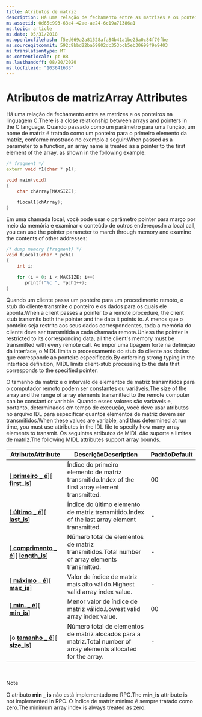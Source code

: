 ```yaml
---
title: Atributos de matriz
description: Há uma relação de fechamento entre as matrizes e os ponteiros na linguagem C.
ms.assetid: 0d65c993-63e4-42ae-ae24-6c19a71386a1
ms.topic: article
ms.date: 05/31/2018
ms.openlocfilehash: f5ed669a2a81528afa84b41a1be25a0c84f70fbe
ms.sourcegitcommit: 592c9bbd22ba69802dc353bcb5eb30699f9e9403
ms.translationtype: MT
ms.contentlocale: pt-BR
ms.lasthandoff: 08/20/2020
ms.locfileid: "103641633"
---
```

# <a name="array-attributes"></a><span data-ttu-id="7166c-103">Atributos de matriz</span><span class="sxs-lookup"><span data-stu-id="7166c-103">Array Attributes</span></span>

<span data-ttu-id="7166c-104">Há uma relação de fechamento entre as matrizes e os ponteiros na linguagem C.</span><span class="sxs-lookup"><span data-stu-id="7166c-104">There is a close relationship between arrays and pointers in the C language.</span></span> <span data-ttu-id="7166c-105">Quando passado como um parâmetro para uma função, um nome de matriz é tratado como um ponteiro para o primeiro elemento da matriz, conforme mostrado no exemplo a seguir:</span><span class="sxs-lookup"><span data-stu-id="7166c-105">When passed as a parameter to a function, an array name is treated as a pointer to the first element of the array, as shown in the following example:</span></span>


```C++
/* fragment */
extern void f1(char * p1);

void main(void)
{
    char chArray[MAXSIZE];

    fLocal1(chArray);
}
```



<span data-ttu-id="7166c-106">Em uma chamada local, você pode usar o parâmetro pointer para março por meio da memória e examinar o conteúdo de outros endereços:</span><span class="sxs-lookup"><span data-stu-id="7166c-106">In a local call, you can use the pointer parameter to march through memory and examine the contents of other addresses:</span></span>


```C++
/* dump memory (fragment) */
void fLocal1(char * pch1)
{
    int i;

    for (i = 0; i < MAXSIZE; i++)
       printf("%c ", *pch1++);
}
```



<span data-ttu-id="7166c-107">Quando um cliente passa um ponteiro para um procedimento remoto, o stub do cliente transmite o ponteiro e os dados para os quais ele aponta.</span><span class="sxs-lookup"><span data-stu-id="7166c-107">When a client passes a pointer to a remote procedure, the client stub transmits both the pointer and the data it points to.</span></span> <span data-ttu-id="7166c-108">A menos que o ponteiro seja restrito aos seus dados correspondentes, toda a memória do cliente deve ser transmitida a cada chamada remota.</span><span class="sxs-lookup"><span data-stu-id="7166c-108">Unless the pointer is restricted to its corresponding data, all the client's memory must be transmitted with every remote call.</span></span> <span data-ttu-id="7166c-109">Ao impor uma tipagem forte na definição da interface, o MIDL limita o processamento do stub do cliente aos dados que corresponde ao ponteiro especificado.</span><span class="sxs-lookup"><span data-stu-id="7166c-109">By enforcing strong typing in the interface definition, MIDL limits client-stub processing to the data that corresponds to the specified pointer.</span></span>

<span data-ttu-id="7166c-110">O tamanho da matriz e o intervalo de elementos de matriz transmitidos para o computador remoto podem ser constantes ou variáveis.</span><span class="sxs-lookup"><span data-stu-id="7166c-110">The size of the array and the range of array elements transmitted to the remote computer can be constant or variable.</span></span> <span data-ttu-id="7166c-111">Quando esses valores são variáveis e, portanto, determinados em tempo de execução, você deve usar atributos no arquivo IDL para especificar quantos elementos de matriz devem ser transmitidos.</span><span class="sxs-lookup"><span data-stu-id="7166c-111">When these values are variable, and thus determined at run time, you must use attributes in the IDL file to specify how many array elements to transmit.</span></span> <span data-ttu-id="7166c-112">Os seguintes atributos de MIDL dão suporte a limites de matriz.</span><span class="sxs-lookup"><span data-stu-id="7166c-112">The following MIDL attributes support array bounds.</span></span>



| <span data-ttu-id="7166c-113">Atributo</span><span class="sxs-lookup"><span data-stu-id="7166c-113">Attribute</span></span>                             | <span data-ttu-id="7166c-114">Descrição</span><span class="sxs-lookup"><span data-stu-id="7166c-114">Description</span></span>                                             | <span data-ttu-id="7166c-115">Padrão</span><span class="sxs-lookup"><span data-stu-id="7166c-115">Default</span></span> |
|---------------------------------------|---------------------------------------------------------|---------|
| <span data-ttu-id="7166c-116">\[[ **primeiro \_ é**](/windows/desktop/Midl/first-is)\]</span><span class="sxs-lookup"><span data-stu-id="7166c-116">\[ [**first\_is**](/windows/desktop/Midl/first-is)\]</span></span>   | <span data-ttu-id="7166c-117">Índice do primeiro elemento de matriz transmitido.</span><span class="sxs-lookup"><span data-stu-id="7166c-117">Index of the first array element transmitted.</span></span>           | <span data-ttu-id="7166c-118">0</span><span class="sxs-lookup"><span data-stu-id="7166c-118">0</span></span>       |
| <span data-ttu-id="7166c-119">\[[ **último \_ é**](/windows/desktop/Midl/last-is)\]</span><span class="sxs-lookup"><span data-stu-id="7166c-119">\[ [**last\_is**](/windows/desktop/Midl/last-is)\]</span></span>     | <span data-ttu-id="7166c-120">Índice do último elemento de matriz transmitido.</span><span class="sxs-lookup"><span data-stu-id="7166c-120">Index of the last array element transmitted.</span></span>            | \-      |
| <span data-ttu-id="7166c-121">\[[ **comprimento \_ é**](/windows/desktop/Midl/length-is)\]</span><span class="sxs-lookup"><span data-stu-id="7166c-121">\[ [**length\_is**](/windows/desktop/Midl/length-is)\]</span></span> | <span data-ttu-id="7166c-122">Número total de elementos de matriz transmitidos.</span><span class="sxs-lookup"><span data-stu-id="7166c-122">Total number of array elements transmitted.</span></span>             | \-      |
| <span data-ttu-id="7166c-123">\[[ **máximo \_ é**](/windows/desktop/Midl/max-is)\]</span><span class="sxs-lookup"><span data-stu-id="7166c-123">\[ [**max\_is**](/windows/desktop/Midl/max-is)\]</span></span>       | <span data-ttu-id="7166c-124">Valor de índice de matriz mais alto válido.</span><span class="sxs-lookup"><span data-stu-id="7166c-124">Highest valid array index value.</span></span>                        | \-      |
| <span data-ttu-id="7166c-125">\[[ **mín. \_ é**](/windows/desktop/Midl/min-is)\]</span><span class="sxs-lookup"><span data-stu-id="7166c-125">\[ [**min\_is**](/windows/desktop/Midl/min-is)\]</span></span>       | <span data-ttu-id="7166c-126">Menor valor de índice de matriz válido.</span><span class="sxs-lookup"><span data-stu-id="7166c-126">Lowest valid array index value.</span></span>                         | <span data-ttu-id="7166c-127">0</span><span class="sxs-lookup"><span data-stu-id="7166c-127">0</span></span>       |
| <span data-ttu-id="7166c-128">\[o [ **tamanho \_ é**](/windows/desktop/Midl/size-is)\]</span><span class="sxs-lookup"><span data-stu-id="7166c-128">\[ [**size\_is**](/windows/desktop/Midl/size-is)\]</span></span>     | <span data-ttu-id="7166c-129">Número total de elementos de matriz alocados para a matriz.</span><span class="sxs-lookup"><span data-stu-id="7166c-129">Total number of array elements allocated for the array.</span></span> | \-      |



 

> [!Note]  
> <span data-ttu-id="7166c-130">O atributo **min \_ is** não está implementado no RPC.</span><span class="sxs-lookup"><span data-stu-id="7166c-130">The **min\_is** attribute is not implemented in RPC.</span></span> <span data-ttu-id="7166c-131">O índice de matriz mínimo é sempre tratado como zero.</span><span class="sxs-lookup"><span data-stu-id="7166c-131">The minimum array index is always treated as zero.</span></span>

 

 

 